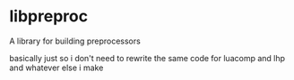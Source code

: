 # libpreproc
A library for building preprocessors

basically just so i don't need to rewrite the same code for luacomp and lhp and whatever else i make
